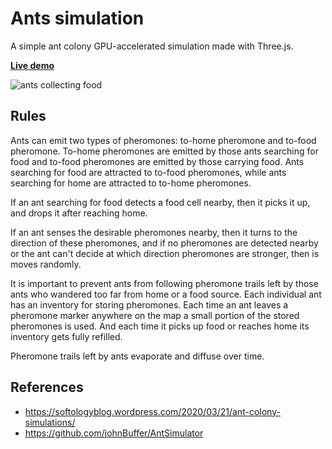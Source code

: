 # Ants simulation

A simple ant colony GPU-accelerated simulation made with Three.js.

**[Live demo](https://vhawk.github.io/ants-simulation/)**

![ants collecting food](https://i.imgur.com/FeU3UvR.png)

## Rules

Ants can emit two types of pheromones: to-home pheromone and to-food pheromone. To-home pheromones are emitted by those ants searching for food and to-food pheromones are emitted by those carrying food. Ants searching for food are attracted to to-food pheromones, while ants searching for home are attracted to to-home pheromones.

If an ant searching for food detects a food cell nearby, then it picks it up, and drops it after reaching home.

If an ant senses the desirable pheromones nearby, then it turns to the direction of these pheromones, and if no pheromones are detected nearby or the ant can't decide at which direction pheromones are stronger, then is moves randomly.

It is important to prevent ants from following pheromone trails left by those ants who wandered too far from home or a food source. Each individual ant has an inventory for storing pheromones. Each time an ant leaves a pheromone marker anywhere on the map a small portion of the stored pheromones is used. And each time it picks up food or reaches home its inventory gets fully refilled.

Pheromone trails left by ants evaporate and diffuse over time.
 
## References

- https://softologyblog.wordpress.com/2020/03/21/ant-colony-simulations/
- https://github.com/johnBuffer/AntSimulator